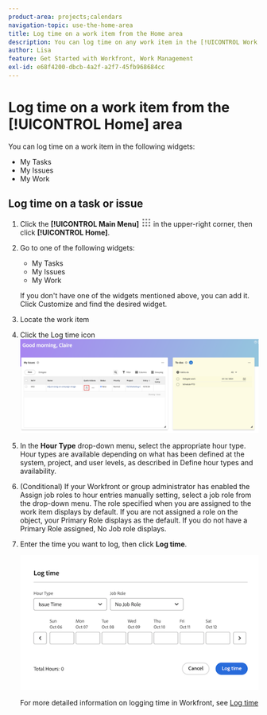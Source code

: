 ```yaml
---
product-area: projects;calendars
navigation-topic: use-the-home-area
title: Log time on a work item from the Home area
description: You can log time on any work item in the [!UICONTROL Work List] in the [!UICONTROL Home] area. For information, see the [!UICONTROL Home] section in the article Log time.
author: Lisa
feature: Get Started with Workfront, Work Management
exl-id: e68f4200-dbcb-4a2f-a2f7-45fb968684cc
---
```

# Log time on a work item from the [!UICONTROL Home] area

You can log time on a work item in the following widgets:

* My Tasks
* My Issues
* My Work


## Log time on a task or issue

1. Click the **[!UICONTROL Main Menu]** ![](assets/main-menu-icon.png) in the upper-right corner, then click **[!UICONTROL Home]**.
1. Go to one of the following widgets:
    * My Tasks
    * My Issues
    * My Work

    If you don't have one of the widgets mentioned above, you can add it. Click Customize and find the desired widget. 
1. Locate the work item
1. Click the Log time icon
    ![](assets/log-time-home.png)
1. In the **Hour Type** drop-down menu, select the appropriate hour type. Hour types are available depending on what has been defined at the system, project, and user levels, as described in Define hour types and availability.
1. (Conditional) If your Workfront or group administrator has enabled the Assign job roles to hour entries manually setting, select a job role from the drop-down menu. The role specified when you are assigned to the work item displays by default. If you are not assigned a role on the object, your Primary Role displays as the default. If you do not have a Primary Role assigned, No Job role displays.
1. Enter the time you want to log, then click **Log time**.

    ![](assets/log-time-dialog-home.png)

    For more detailed information on logging time in Workfront, see [Log time](../../../timesheets/create-and-manage-timesheets/log-time.md)